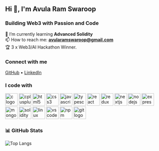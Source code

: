 ## Hi 👋, I'm Avula Ram Swaroop  
### Building Web3 with Passion and Code  
 
🌱 I’m currently learning **Advanced Solidity**  
📫 How to reach me: **avularamswaroop@gmail.com**  
🏆 3 x Web3/AI Hackathon Winner.
### Connect with me  
[GitHub](https://github.com/AvulaRamSwaroop) • [LinkedIn](https://www.linkedin.com/in/ram-swaroop-avula-99b776290/)  

### I code with  
<p align="left">
  <img src="https://cdn.jsdelivr.net/gh/devicons/devicon/icons/c/c-original.svg" alt="c logo" width="40" height="40"/>
  <img src="https://cdn.jsdelivr.net/gh/devicons/devicon/icons/cplusplus/cplusplus-original.svg" alt="cplusplus logo" width="40" height="40"/>
  <img src="https://cdn.jsdelivr.net/gh/devicons/devicon/icons/html5/html5-original.svg" alt="html5 logo" width="40" height="40"/>
  <img src="https://cdn.jsdelivr.net/gh/devicons/devicon/icons/css3/css3-original.svg" alt="css3 logo" width="40" height="40"/>
  <img src="https://cdn.jsdelivr.net/gh/devicons/devicon/icons/javascript/javascript-original.svg" alt="javascript logo" width="40" height="40"/>
  <img src="https://cdn.jsdelivr.net/gh/devicons/devicon/icons/typescript/typescript-original.svg" alt="typescript logo" width="40" height="40"/>
  <img src="https://cdn.jsdelivr.net/gh/devicons/devicon/icons/react/react-original.svg" alt="react logo" width="40" height="40"/>
  <img src="https://cdn.jsdelivr.net/gh/devicons/devicon/icons/redux/redux-original.svg" alt="redux logo" width="40" height="40"/>
<!--   <img src="https://cdn.jsdelivr.net/gh/devicons/devicon/icons/tailwindcss/tailwindcss-plain.svg" alt="tailwind logo" width="40" height="40"/> -->
  <img src="https://cdn.jsdelivr.net/gh/devicons/devicon/icons/nextjs/nextjs-original.svg" alt="nextjs logo" width="40" height="40"/>
  <img src="https://cdn.jsdelivr.net/gh/devicons/devicon/icons/nodejs/nodejs-original.svg" alt="nodejs logo" width="40" height="40"/>
  <img src="https://cdn.jsdelivr.net/gh/devicons/devicon/icons/express/express-original.svg" alt="express logo" width="40" height="40"/>
  <img src="https://cdn.jsdelivr.net/gh/devicons/devicon/icons/mongodb/mongodb-original.svg" alt="mongodb logo" width="40" height="40"/>
  <img src="https://cdn.jsdelivr.net/gh/devicons/devicon/icons/solidity/solidity-original.svg" alt="solidity logo" width="40" height="40"/>
  <img src="https://cdn.jsdelivr.net/gh/devicons/devicon/icons/linux/linux-original.svg" alt="linux logo" width="40" height="40"/>
  <img src="https://cdn.jsdelivr.net/gh/devicons/devicon/icons/vscode/vscode-original.svg" alt="vscode logo" width="40" height="40"/>
  <img src="https://cdn.jsdelivr.net/gh/devicons/devicon/icons/npm/npm-original-wordmark.svg" alt="npm logo" width="40" height="40"/>
  <img src="https://cdn.jsdelivr.net/gh/devicons/devicon/icons/git/git-original.svg" alt="git logo" width="40" height="40"/>
 
 
</p>


### 📊 GitHub Stats  
![Top Langs](https://github-readme-stats.vercel.app/api/top-langs/?username=AvulaRamSwaroop&layout=compact&theme=tokyonight)  

